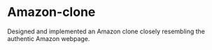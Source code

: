 # Amazon-clone
Designed and implemented an Amazon clone  closely resembling the authentic Amazon webpage.
